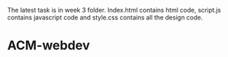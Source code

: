 The latest task is in week 3 folder. 
Index.html contains html code, script.js contains javascript code and style.css contains all the design code. 

# ACM-webdev
